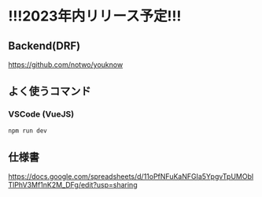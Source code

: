 # !!!2023年内リリース予定!!!

## Backend(DRF)
https://github.com/notwo/youknow

## よく使うコマンド

### VSCode (VueJS)
```Bash
npm run dev
```

## 仕様書
https://docs.google.com/spreadsheets/d/11oPfNFuKaNFGIa5YpgvTpUMOblTlPhV3Mf1nK2M_DFg/edit?usp=sharing
